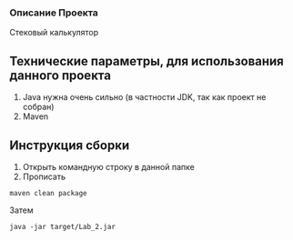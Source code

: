### Описание Проекта
Стековый калькулятор

## Технические параметры, для использования данного проекта
1. Java нужна очень сильно (в частности JDK, так как проект не собран)
2. Maven

## Инструкция сборки
1) Открыть командную строку в данной папке
2) Прописать

```
maven clean package
```
Затем
```
java -jar target/Lab_2.jar

```

